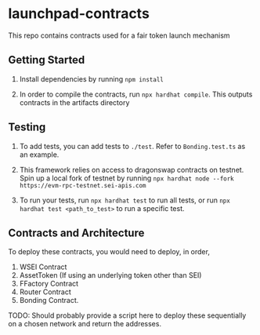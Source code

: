 # launchpad-contracts

This repo contains contracts used for a fair token launch mechanism

## Getting Started

1. Install dependencies by running `npm install`

2. In order to compile the contracts, run `npx hardhat compile`. This outputs contracts in the artifacts directory

## Testing
1. To add tests, you can add tests to `./test`. Refer to `Bonding.test.ts` as an example.

2. This framework relies on access to dragonswap contracts on testnet. Spin up a local fork of testnet by running `npx hardhat node --fork https://evm-rpc-testnet.sei-apis.com`

3. To run your tests, run `npx hardhat test` to run all tests, or run `npx hardhat test <path_to_test>` to run a specific test.

## Contracts and Architecture

To deploy these contracts, you would need to deploy, in order,
1. WSEI Contract
2. AssetToken (If using an underlying token other than SEI)
3. FFactory Contract
4. Router Contract
5. Bonding Contract.

TODO: Should probably provide a script here to deploy these sequentially on a chosen network and return the addresses.